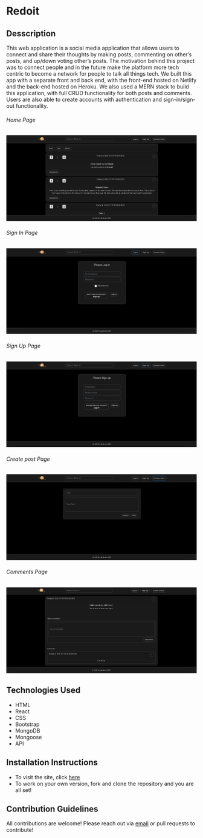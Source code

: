 # Redoit

## Desscription

This web application is a social media application that allows users to connect and share their thoughts by making posts, commenting on other’s posts, and up/down voting other’s posts. The motivation behind this project was to connect people and in the future make the platform more tech centric to become a network for people to talk all things tech. We built this app with a separate front and back end, with the front-end hosted on Netlify and the back-end hosted on Heroku. We also used a MERN stack to build this application, with full CRUD functionality for both posts and comments. Users are also able to create accounts with authentication and sign-in/sign-out functionality.

###### Home Page
![HomePage](/public/images/HomePage.png)

###### Sign In Page
![LogIn Page](/public/images/LogInPage.png)

###### Sign Up Page
![SignUp Page](/public/images/SignUpPage.png)

###### Create post Page
![Create a Post Page](/public/images/CreateAPostPage.png)

###### Comments Page
![Comments Page](/public/images/CommentsPage.png)

## Technologies Used

- HTML
- React
- CSS
- Bootstrap
- MongoDB
- Mongoose
- API

## Installation Instructions

- To visit the site, click [here](https://s-redoit.netlify.app/)
- To work on your own version, fork and clone the repository and you are all set!

## Contribution Guidelines

All contributions are welcome!
Please reach out via [email](shraddhaanand2@gmail.com) or pull requests to contribute!
